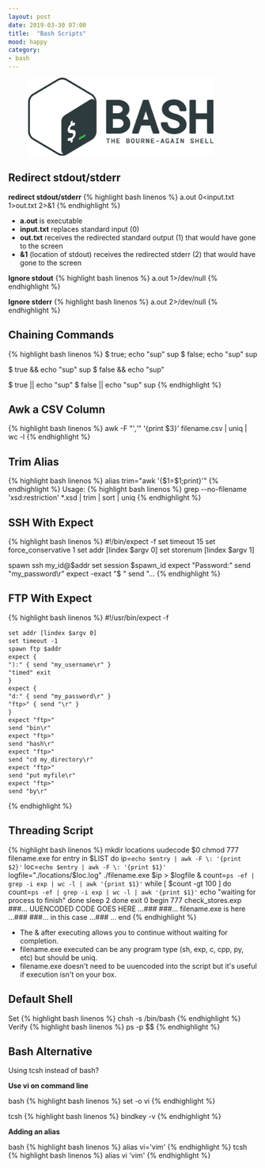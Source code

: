 ```yaml
---
layout: post
date: 2019-03-30 07:00
title:  "Bash Scripts"
mood: happy
category: 
- bash
---
```


<figure class="aligncenter">
        <img class="small" src="/assets/images/posts/bash.png" width="375" height="158" />
</figure>

## Redirect stdout/stderr

**redirect stdout/stderr**
{% highlight bash linenos %}
a.out 0<input.txt 1>out.txt 2>&1
{% endhighlight %}

* **a.out** is executable
* **input.txt** replaces standard input (0)
* **out.txt** receives the redirected standard output (1) that would have gone to the screen
* **&1** (location of stdout) receives the redirected stderr (2) that would have gone to the screen

**Ignore stdout**
{% highlight bash linenos %}
a.out 1>/dev/null
{% endhighlight %}


**Ignore stderr**
{% highlight bash linenos %}
a.out 2>/dev/null
{% endhighlight %}

## Chaining Commands

{% highlight bash linenos %}
$ true; echo "sup"
sup
$ false; echo "sup"
sup

$ true && echo "sup"
sup
$ false && echo "sup"

$ true || echo "sup"
$ false || echo "sup"
sup
{% endhighlight %}

## Awk a CSV Column

{% highlight bash linenos %}
awk -F "'*,'*" '{print $3}' filename.csv | uniq | wc -l
{% endhighlight %}

## Trim Alias

{% highlight bash linenos %}
alias trim="awk '{\$1=\$1;print}'"
{% endhighlight %}
Usage:
{% highlight bash linenos %}
grep --no-filename 'xsd:restriction' *.xsd | trim | sort | uniq
{% endhighlight %}


## SSH With Expect

{% highlight bash linenos %}
#!/bin/expect -f
set timeout 15
set force_conservative 1
set addr [lindex $argv 0]
set storenum [lindex $argv 1]

spawn ssh my_id@$addr
set session $spawn_id
expect "Password:"
send "my_password\r"
expect -exact "\$ "
send "...
{% endhighlight %}

## FTP With Expect

{% highlight bash linenos %}
    #!/usr/bin/expect -f

    set addr [lindex $argv 0]
    set timeout -1
    spawn ftp $addr
    expect {
    "):" { send "my_username\r" }
    "timed" exit
    }
    expect {
    "d:" { send "my_password\r" }
    "ftp>" { send "\r" }
    }
    expect "ftp>"
    send "bin\r"
    expect "ftp>"
    send "hash\r"
    expect "ftp>"
    send "cd my_directory\r"
    expect "ftp>"
    send "put myfile\r"
    expect "ftp>"
    send "by\r" 
{% endhighlight %}

## Threading Script

{% highlight bash linenos %}
mkdir locations
uudecode $0
chmod 777 filename.exe
for entry in $LIST
do
ip=`echo $entry | awk -F \: '{print $2}'`
loc=`echo $entry | awk -F \: '{print $1}'`
logfile="./locations/$loc.log"
./filename.exe $ip > $logfile &
count=`ps -ef | grep -i exp | wc -l | awk '{print $1}'`
while [ $count -gt 100 ]
do
count=`ps -ef | grep -i exp | wc -l | awk '{print $1}'`
echo "waiting for process to finish"
done
sleep 2
done
exit 0
begin 777 check_stores.exp
###... UUENCODED CODE GOES HERE ...###
###... filename.exe is here ...###
###... in this case ...###
...
end
{% endhighlight %}

* The & after executing allows you to continue without waiting for completion.
* filename.exe executed can be any program type (sh, exp, c, cpp, py, etc) but should be uniq.
* filename.exe doesn't need to be uuencoded into the script but it's useful if execution isn't on your box.

## Default Shell

Set
{% highlight bash linenos %}
chsh -s /bin/bash
{% endhighlight %}
Verify
{% highlight bash linenos %}
ps -p $$
{% endhighlight %}

## Bash Alternative
Using tcsh instead of bash?

**Use vi on command line**

bash
{% highlight bash linenos %}
set -o vi
{% endhighlight %}

tcsh
{% highlight bash linenos %}
bindkey -v
{% endhighlight %}


**Adding an alias**

bash
{% highlight bash linenos %}
alias vi='vim'
{% endhighlight %}
tcsh
{% highlight bash linenos %}
alias vi 'vim'
{% endhighlight %}
